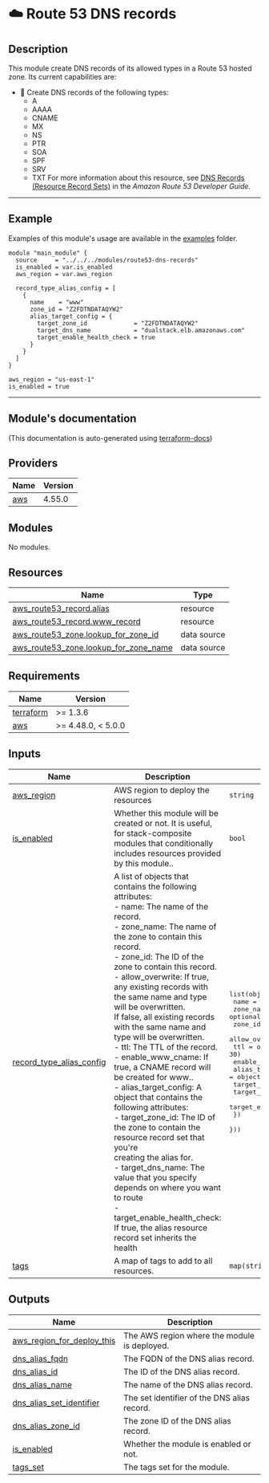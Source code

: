 <!-- BEGIN_TF_DOCS -->
# ☁️ Route 53 DNS records
## Description

This module create DNS records of its allowed types in a Route 53 hosted zone. Its current capabilities are:
* 🚀 Create DNS records of the following types:
    * A
    * AAAA
    * CNAME
    * MX
    * NS
    * PTR
    * SOA
    * SPF
    * SRV
    * TXT
For more information about this resource, see [DNS Records (Resource Record Sets)](https://docs.aws.amazon.com/Route53/latest/DeveloperGuide/resource-record-sets-choosing-alias-non-alias.html) in the *Amazon Route 53 Developer Guide*.

---
## Example
Examples of this module's usage are available in the [examples](./examples) folder.

```hcl
module "main_module" {
  source     = "../../../modules/route53-dns-records"
  is_enabled = var.is_enabled
  aws_region = var.aws_region

  record_type_alias_config = [
    {
      name    = "www"
      zone_id = "Z2FDTNDATAQYW2"
      alias_target_config = {
        target_zone_id             = "Z2FDTNDATAQYW2"
        target_dns_name            = "dualstack.elb.amazonaws.com"
        target_enable_health_check = true
      }
    }
  ]
}
```
```hcl
aws_region = "us-east-1"
is_enabled = true
```
---

## Module's documentation
(This documentation is auto-generated using [terraform-docs](https://terraform-docs.io))
## Providers

| Name | Version |
|------|---------|
| <a name="provider_aws"></a> [aws](#provider\_aws) | 4.55.0 |

## Modules

No modules.

## Resources

| Name | Type |
|------|------|
| [aws_route53_record.alias](https://registry.terraform.io/providers/hashicorp/aws/latest/docs/resources/route53_record) | resource |
| [aws_route53_record.www_record](https://registry.terraform.io/providers/hashicorp/aws/latest/docs/resources/route53_record) | resource |
| [aws_route53_zone.lookup_for_zone_id](https://registry.terraform.io/providers/hashicorp/aws/latest/docs/data-sources/route53_zone) | data source |
| [aws_route53_zone.lookup_for_zone_name](https://registry.terraform.io/providers/hashicorp/aws/latest/docs/data-sources/route53_zone) | data source |

## Requirements

| Name | Version |
|------|---------|
| <a name="requirement_terraform"></a> [terraform](#requirement\_terraform) | >= 1.3.6 |
| <a name="requirement_aws"></a> [aws](#requirement\_aws) | >= 4.48.0, < 5.0.0 |

## Inputs

| Name | Description | Type | Default | Required |
|------|-------------|------|---------|:--------:|
| <a name="input_aws_region"></a> [aws\_region](#input\_aws\_region) | AWS region to deploy the resources | `string` | n/a | yes |
| <a name="input_is_enabled"></a> [is\_enabled](#input\_is\_enabled) | Whether this module will be created or not. It is useful, for stack-composite<br>modules that conditionally includes resources provided by this module.. | `bool` | n/a | yes |
| <a name="input_record_type_alias_config"></a> [record\_type\_alias\_config](#input\_record\_type\_alias\_config) | A list of objects that contains the following attributes:<br>  - name: The name of the record.<br>  - zone\_name: The name of the zone to contain this record.<br>  - zone\_id: The ID of the zone to contain this record.<br>  - allow\_overwrite: If true, any existing records with the same name and type will be overwritten.<br>If false, all existing records with the same name and type will be overwritten.<br>  - ttl: The TTL of the record.<br>  - enable\_www\_cname: If true, a CNAME record will be created for www.<name>.<br>  - alias\_target\_config: A object that contains the following attributes:<br>    - target\_zone\_id: The ID of the zone to contain the resource record set that you're<br>creating the alias for.<br>    - target\_dns\_name: The value that you specify depends on where you want to route<br>    - target\_enable\_health\_check: If true, the alias resource record set inherits the health | <pre>list(object({<br>    name             = string<br>    zone_name        = optional(string, null)<br>    zone_id          = optional(string, null)<br>    allow_overwrite  = optional(bool, false)<br>    ttl              = optional(number, 30)<br>    enable_www_cname = optional(bool, false)<br>    alias_target_config = object({<br>      target_zone_id             = string<br>      target_dns_name            = string<br>      target_enable_health_check = optional(bool, false)<br>    })<br>  }))</pre> | `null` | no |
| <a name="input_tags"></a> [tags](#input\_tags) | A map of tags to add to all resources. | `map(string)` | `{}` | no |

## Outputs

| Name | Description |
|------|-------------|
| <a name="output_aws_region_for_deploy_this"></a> [aws\_region\_for\_deploy\_this](#output\_aws\_region\_for\_deploy\_this) | The AWS region where the module is deployed. |
| <a name="output_dns_alias_fqdn"></a> [dns\_alias\_fqdn](#output\_dns\_alias\_fqdn) | The FQDN of the DNS alias record. |
| <a name="output_dns_alias_id"></a> [dns\_alias\_id](#output\_dns\_alias\_id) | The ID of the DNS alias record. |
| <a name="output_dns_alias_name"></a> [dns\_alias\_name](#output\_dns\_alias\_name) | The name of the DNS alias record. |
| <a name="output_dns_alias_set_identifier"></a> [dns\_alias\_set\_identifier](#output\_dns\_alias\_set\_identifier) | The set identifier of the DNS alias record. |
| <a name="output_dns_alias_zone_id"></a> [dns\_alias\_zone\_id](#output\_dns\_alias\_zone\_id) | The zone ID of the DNS alias record. |
| <a name="output_is_enabled"></a> [is\_enabled](#output\_is\_enabled) | Whether the module is enabled or not. |
| <a name="output_tags_set"></a> [tags\_set](#output\_tags\_set) | The tags set for the module. |
<!-- END_TF_DOCS -->
